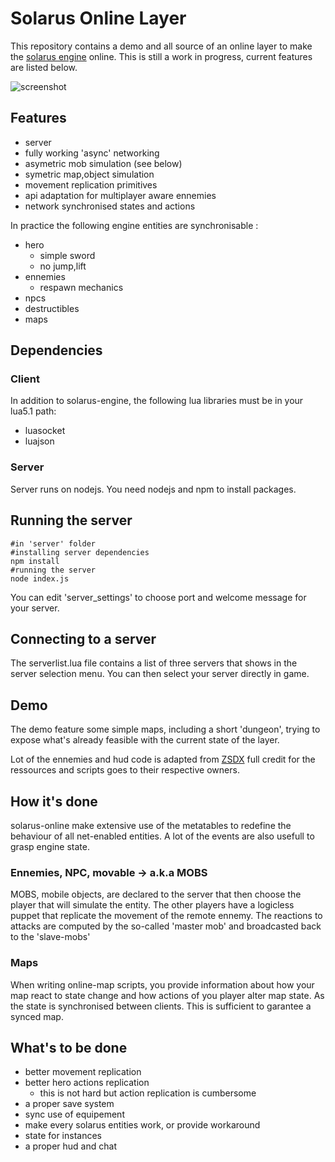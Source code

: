 # Solarus Online Layer

This repository contains a demo and all source of an online layer to make the [solarus engine](https://github.com/solarus-games/solarus) online. This is still a work in progress, current features are listed below.

![screenshot](https://github.com/stdgregwar/solarus-online/raw/master/screen1.png)

## Features

- server
- fully working 'async' networking
- asymetric mob simulation (see below)
- symetric map,object simulation
- movement replication primitives
- api adaptation for multiplayer aware ennemies
- network synchronised states and actions

In practice the following engine entities are synchronisable :
- hero
  - simple sword
  - no jump,lift
- ennemies
  - respawn mechanics
- npcs
- destructibles
- maps

## Dependencies

### Client
In addition to solarus-engine, the following lua libraries must be in your lua5.1 path:
- luasocket
- luajson

### Server

Server runs on nodejs. You need nodejs and npm to install packages.

## Running the server

```
#in 'server' folder
#installing server dependencies
npm install
#running the server
node index.js
```

You can edit 'server_settings' to choose port and welcome message for your server.

## Connecting to a server

The serverlist.lua file contains a list of three servers that shows in the server
selection menu. You can then select your server directly in game.

## Demo

The demo feature some simple maps, including a short 'dungeon', trying to expose what's already feasible with
the current state of the layer.

Lot of the ennemies and hud code is adapted from [ZSDX](https://github.com/solarus-games/zsdx)
full credit for the ressources and scripts goes to their respective owners.

## How it's done

solarus-online make extensive use of the metatables to redefine the behaviour of
all net-enabled entities. A lot of the events are also usefull to grasp engine
state.

### Ennemies, NPC, movable -> a.k.a MOBS

MOBS, mobile objects, are declared to the server that then choose the player that
will simulate the entity. The other players have a logicless puppet that replicate
the movement of the remote ennemy. The reactions to attacks are computed by the
so-called 'master mob' and broadcasted back to the 'slave-mobs'

### Maps

When writing online-map scripts, you provide information about how your map react
to state change and how actions of you player alter map state. As the state is
synchronised between clients. This is sufficient to garantee a synced map.

## What's to be done
- better movement replication
- better hero actions replication
  - this is not hard but action replication is cumbersome
- a proper save system
- sync use of equipement
- make every solarus entities work, or provide workaround
- state for instances
- a proper hud and chat
